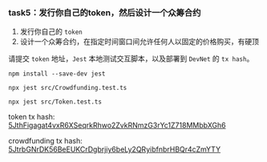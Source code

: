 
### task5：发行你自己的token，然后设计一个众筹合约

1. 发行你自己的 `token`
2. 设计一个众筹合约，在指定时间窗口间允许任何人以固定的价格购买，有硬顶

请提交 `token` 地址，`Jest` 本地测试交互脚本，以及部署到 `DevNet` 的 `tx hash`。

```shell
npm install --save-dev jest

npx jest src/Crowdfunding.test.ts

npx jest src/Token.test.ts
```

token tx hash: [5JthFigagat4vxR6XSeqrkRhwo2ZvkRNmzG3rYc1Z718MMbbXGh6](https://minascan.io/devnet/tx/5JthFigagat4vxR6XSeqrkRhwo2ZvkRNmzG3rYc1Z718MMbbXGh6?type=zk-tx)

crowdfunding tx hash: [5JtrbGNrDK56BeEUKCrDgbrjiy6beLy2QRyibfnbrHBQr4cZmYTY](https://minascan.io/devnet/tx/5JtrbGNrDK56BeEUKCrDgbrjiy6beLy2QRyibfnbrHBQr4cZmYTY?type=zk-tx)

